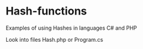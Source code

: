 # Hash-functions

Examples of using Hashes in languages C# and PHP

Look into files Hash.php or Program.cs
